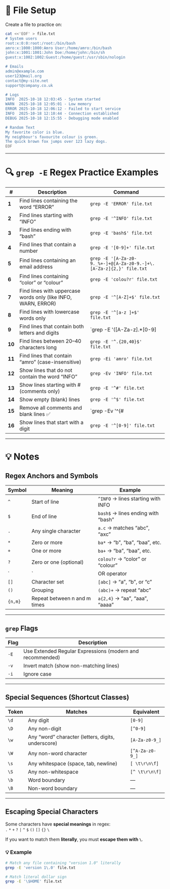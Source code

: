 # 📘 File Setup

Create a file to practice on:

```bash
cat <<'EOF' > file.txt
# System users
root:x:0:0:root:/root:/bin/bash
amro:x:1000:1000:Amro User:/home/amro:/bin/bash
john:x:1001:1001:John Doe:/home/john:/bin/sh
guest:x:1002:1002:Guest:/home/guest:/usr/sbin/nologin

# Emails
admin@example.com
user123@mail.org
contact@my-site.net
support@company.co.uk

# Logs
INFO  2025-10-18 12:03:45 - System started
WARN  2025-10-18 12:05:01 - Low memory
ERROR 2025-10-18 12:06:12 - Failed to start service
INFO  2025-10-18 12:10:44 - Connection established
DEBUG 2025-10-18 12:15:55 - Debugging mode enabled

# Random Text
My favorite color is blue.
My neighbour's favourite colour is green.
The quick brown fox jumps over 123 lazy dogs.
EOF
```

---
# 🔍 `grep -E` Regex Practice Examples

| # | Description | Command |
|---|--------------|----------|
| **1** | Find lines containing the word “ERROR” | `grep -E 'ERROR' file.txt` |
| **2** | Find lines starting with “INFO” | `grep -E '^INFO' file.txt` |
| **3** | Find lines ending with “bash” | `grep -E 'bash$' file.txt` |
| **4** | Find lines that contain a number | `grep -E '[0-9]+' file.txt` |
| **5** | Find lines containing an email address | `grep -E '[A-Za-z0-9._%+-]+@[A-Za-z0-9.-]+\.[A-Za-z]{2,}' file.txt` |
| **6** | Find lines containing “color” or “colour” | `grep -E 'colou?r' file.txt` |
| **7** | Find lines with uppercase words only (like INFO, WARN, ERROR) | `grep -E '^[A-Z]+$' file.txt` |
| **8** | Find lines with lowercase words only | `grep -E '^[a-z ]+$' file.txt` |
| **9** | Find lines that contain both letters and digits | `grep -E '([A-Za-z].*[0-9]|[0-9].*[A-Za-z])' file.txt` |
| **10** | Find lines between 20–40 characters long | `grep -E '^.{20,40}$' file.txt` |
| **11** | Find lines that contain “amro” (case-insensitive) | `grep -Ei 'amro' file.txt` |
| **12** | Show lines that do not contain the word “INFO” | `grep -Ev 'INFO' file.txt` |
| **13** | Show lines starting with # (comments only) | `grep -E '^#' file.txt` |
| **14** | Show empty (blank) lines | `grep -E '^$' file.txt` |
| **15** | Remove all comments and blank lines ✅ | `grep -Ev '^(#|$)' file.txt` |
| **16** | Show lines that start with a digit | `grep -E '^[0-9]' file.txt` |
---

# 💡 Notes

## Regex Anchors and Symbols

| Symbol | Meaning | Example |
| ------- | -------- | -------- |
| `^` | Start of line | `^INFO` → lines starting with INFO |
| `$` | End of line | `bash$` → lines ending with “bash” |
| `.` | Any single character | `a.c` → matches “abc”, “axc” |
| `*` | Zero or more | `ba*` → “b”, “ba”, “baa”, etc. |
| `+` | One or more | `ba+` → “ba”, “baa”, etc. |
| `?` | Zero or one (optional) | `colou?r` → “color” or “colour” |
| `|` | OR operator | `foo|bar` → “foo” or “bar” |
| `[]` | Character set | `[abc]` → “a”, “b”, or “c” |
| `()` | Grouping | `(abc)+` → repeat “abc” |
| `{n,m}` | Repeat between n and m times | `a{2,4}` → “aa”, “aaa”, “aaaa” |

---

## `grep` Flags

| Flag | Description |
| ---- | ------------ |
| `-E` | Use Extended Regular Expressions (modern and recommended) |
| `-v` | Invert match (show non-matching lines) |
| `-i` | Ignore case |

---

## Special Sequences (Shortcut Classes)

| Token | Matches | Equivalent |
| ------ | -------- | --------- |
| `\d` | Any digit | `[0-9]` |
| `\D` | Any non-digit | `[^0-9]` |
| `\w` | Any “word” character (letters, digits, underscore) | `[A-Za-z0-9_]` |
| `\W` | Any non-word character | `[^A-Za-z0-9_]` |
| `\s` | Any whitespace (space, tab, newline) | `[ \t\r\n\f]` |
| `\S` | Any non-whitespace | `[^ \t\r\n\f]` |
| `\b` | Word boundary | — |
| `\B` | Non-word boundary | — |

---

## Escaping Special Characters

Some characters have **special meanings** in regex:  
`.` `*` `+` `?` `|` `^` `$` `()` `[]` `{}` `\`

If you want to match them **literally**, you must **escape them with `\`**.

### 💡 Example
```bash
# Match any file containing "version 1.0" literally
grep -E 'version 1\.0' file.txt

# Match literal dollar sign
grep -E '\$HOME' file.txt
```
